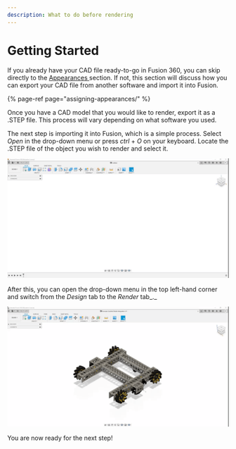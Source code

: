 ```yaml
---
description: What to do before rendering
---
```


# Getting Started

If you already have your CAD file ready-to-go in Fusion 360, you can skip directly to the [Appearances ](assigning-appearances/)section. If not, this section will discuss how you can export your CAD file from another software and import it into Fusion. 

{% page-ref page="assigning-appearances/" %}

Once you have a CAD model that you would like to render, export it as a .STEP file. This process will vary depending on what software you used. 

The next step is importing it into Fusion, which is a simple process. Select _Open_ in the drop-down menu or press _ctrl_ + _O_ on your keyboard. Locate the .STEP file of the object you wish to render and select it. 

![Opening a .STEP file](.gitbook/assets/068ef2d3f7dc5ba7674b109cf18f891d-1-.gif)

After this, you can open the drop-down menu in the top left-hand corner and switch from the _Design_ tab to the _Render_ tab_._

![Switching from the &quot;Design&quot; tab to the &quot;Render&quot; tab](.gitbook/assets/111db609143c32e89d5b730e336504b6-1-%20%281%29%20%282%29.gif)

You are now ready for the next step!

